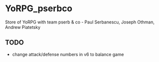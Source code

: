 # YoRPG_pserbco
Store of YoRPG with team pserb &amp; co - Paul Serbanescu, Joseph Othman, Andrew Piatetsky

## TODO
* change attack/defense numbers in v6 to balance game
